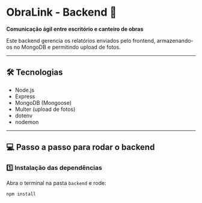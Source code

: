 # ObraLink - Backend 🚧

**Comunicação ágil entre escritório e canteiro de obras**

Este backend gerencia os relatórios enviados pelo frontend, armazenando-os no MongoDB e permitindo upload de fotos.

---

## 🛠 Tecnologias

- Node.js
- Express
- MongoDB (Mongoose)
- Multer (upload de fotos)
- dotenv
- nodemon

---

## 💻 Passo a passo para rodar o backend

### 1️⃣ Instalação das dependências

Abra o terminal na pasta `backend` e rode:

```bash
npm install
```
